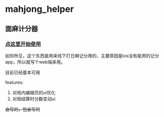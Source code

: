 # mahjong_helper

## 面麻计分器

### [**点这里开始使用**](https://dev-soragoto.github.io/mahjong_helper)


如你所见，这个东西是用来线下打日麻记分用的，主要原因是ios没有能用的记分app，所以就写个web端来用。

目前已经基本可用

features:

1. 对局内编辑页的ui优化
2. 对局结算时分数变动ui


~~会写的，包会写的~~